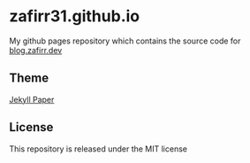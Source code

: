 # zafirr31.github.io

My github pages repository which contains the source code for [blog.zafirr.dev](https://blog.zafirr.dev/)

## Theme

[Jekyll Paper](https://github.com/ghosind/Jekyll-Paper)

## License

This repository is released under the MIT license
